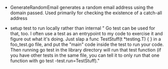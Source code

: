 - GenerateRandomEmail generates a random email address using the domain passed. Used primarily for checking the existence of a catch-all address

- setup test to run locally rather than internal " Go test can be used for that, too. I often use a test as an entrypoint to my code to exercise it and figure out what it's doing. Just slap a func TestStuff(t \*testing.T) { } in a foo_test.go file, and put the "main" code inside the test to run your code. Then running go test in the library directory will run that test function (if you have other tests in the same file, you can tell it to only run that one function with go test -test.run=TestStuff)."
